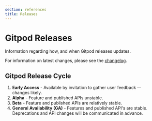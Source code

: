 ```yaml
---
section: references
title: Releases
---
```


<script context="module">
  export const prerender = true;
</script>

# Gitpod Releases

Information regarding how, and when Gitpod releases updates.

For information on latest changes, please see the [changelog](/changelog).

## Gitpod Release Cycle

1. **Early Access** - Available by invitation to gather user feedback -- changes likely.
2. **Alpha** - Feature and published APIs unstable.
3. **Beta** - Feature and published APIs are relatively stable.
4. **General Availability (GA)** - Features and published API's are stable. Deprecations and API changes will be communicated in advance.
